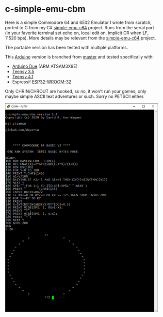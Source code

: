 # c-simple-emu-cbm #

Here is a simple Commodore 64 and 6502 Emulator I wrote from scratch, ported to C from my C# [simple-emu-c64](https://github.com/davervw/simple-emu-c64) project.  Runs from the serial port (in your favorite terminal set echo on, local edit on, implicit CR when LF, 11520 bps).  More details may be relevant from the [simple-emu-c64](https://github.com/davervw/simple-emu-c64) project.

The portable version has been tested with multiple platforms.

This [Arduino](https://github.com/davervw/c-simple-emu6502-cbm/tree/arduino) version is branched from [master](https://github.com/davervw/c-simple-emu6502-cbm/tree/master) and tested specifically with:

* [Arduino Due](https://store-usa.arduino.cc/products/arduino-due) (ARM ATSAM3X8E)
* [Teensy 3.5](https://www.pjrc.com/store/teensy35.html)
* [Teensy 4.1](https://www.pjrc.com/store/teensy41.html)
* Espressif [ESP32-WROOM-32](https://www.espressif.com/en/products/modules/esp-wroom-32/overview)

Only CHRIN/CHROUT are hooked, so no, it won't run your games, only maybe simple ASCII text adventures or such.  Sorry no PETSCII either.

![circle.bas](https://github.com/davervw/c-simple-emu6502-cbm/raw/arduino/circle.png)
